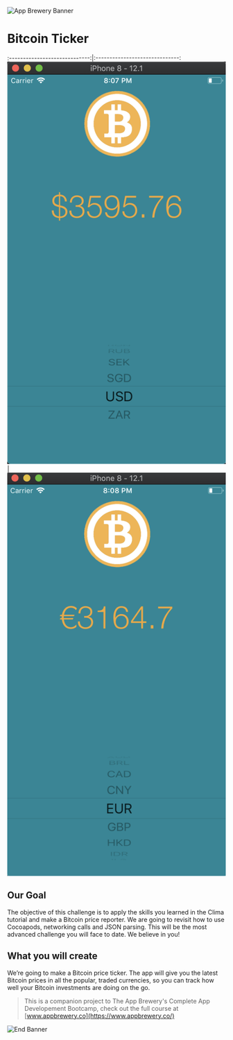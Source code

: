 
![App Brewery Banner](Documentation/AppBreweryBanner.png)

#  Bitcoin Ticker

:-----------------------------:|:------------------------------:
![](BitcoinTicker-image1.png)  |  ![](BitcoinTicker-image2.png)


## Our Goal

The objective of this challenge is to apply the skills you learned in the Clima tutorial and make a Bitcoin price reporter. We are going to revisit how to use Cocoapods, networking calls and JSON parsing. This will be the most advanced challenge you will face to date. We believe in you!

## What you will create

We’re going to make a Bitcoin price ticker. The app will give you the latest Bitcoin prices in all the popular, traded currencies, so you can track how well your Bitcoin investments are doing on the go.


>This is a companion project to The App Brewery's Complete App Developement Bootcamp, check out the full course at [www.appbrewery.co](https://www.appbrewery.co/)

![End Banner](Documentation/readme-end-banner.png)
